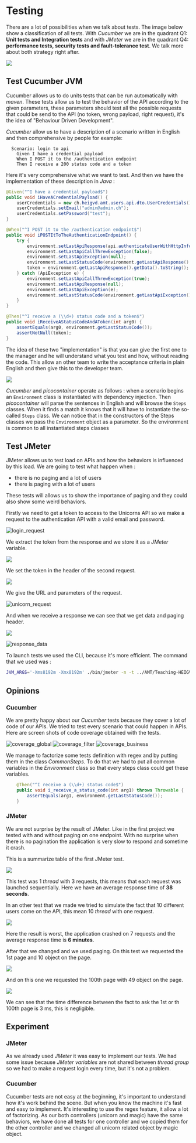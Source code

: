 # Testing

There are a lot of possibilities when we talk about tests. The image below show a classification of all tests. With _Cucumber_ we are in the quadrant Q1: **Unit tests and Integration tests** and with _JMeter_ we are in the quadrant Q4: **performance tests, security tests and fault-tolerance test**. We talk more about both strategy right after.

![](img/test_type.png)

## Test Cucumber JVM

Cucumber allows us to do units tests that can be run automatically with _maven_. These tests allow us to test the behavior of the API according to the given parameters, these parameters should test all the possible requests that could be send to the API (no token, wrong payload, right request), it's the idea of "Behaviour Driven Development". 

_Cucumber_ allow us to have a description of a scenario written in English and then comprehensive by people for example:

```gherkin
  Scenario: login to api
    Given I have a credential payload
    When I POST it to the /authentication endpoint
    Then I receive a 200 status code and a token
```

Here it's very comprehensive what we want to test. And then we have the implementation of these description in _Java_ :

```java
@Given("^I have a credential payload$")
public void iHaveACredentialPayload() {
    userCredentials = new ch.heigvd.amt.users.api.dto.UserCredentials();
    userCredentials.setEmail("admin@admin.ch");
    userCredentials.setPassword("test");
}

@When("^I POST it to the /authentication endpoint$")
public void iPOSTItToTheAuthenticationEndpoint() {
    try {
        environment.setLastApiResponse(api.authenticateUserWithHttpInfo(userCredentials));
        environment.setLastApiCallThrewException(false);
        environment.setLastApiException(null);
        environment.setLastStatusCode(environment.getLastApiResponse().getStatusCode());
        token = environment.getLastApiResponse().getData().toString();
    } catch (ApiException e) {
        environment.setLastApiCallThrewException(true);
        environment.setLastApiResponse(null);
        environment.setLastApiException(e);
        environment.setLastStatusCode(environment.getLastApiException().getCode());
    }
}

@Then("^I receive a (\\d+) status code and a token$")
public void iReceiveAStatusCodeAndAToken(int arg0) {
    assertEquals(arg0, environment.getLastStatusCode());
    assertNotNull(token);
}
```

The idea of these two "implementation" is that you can give the first one to the manager and he will understand what you test and how, without reading the code. This allow an other team to write the acceptance criteria in plain English and then give this to the developer team.

![](img/cucumber_image.png)

_Cucumber_ and _picocontainer_ operate as follows : when a scenario begins an `Environment` class is instantiated with dependency injection. Then _picocontainer_ will parse the sentences in English and will browse the `Steps` classes. When it finds a match it knows that it will have to instantiate the so-called `Steps` class. We can notice that in the constructors of the Steps classes we pass the `Environment` object as a parameter. So the environment is common to all instantiated steps classes

## Test JMeter

JMeter allows us to test load on APIs and how the behaviors is influenced by this load. We are going to test what happen when :

- there is no paging and a lot of users 
- there is paging with a lot of users

These tests will allows us to show the importance of paging and they could also show some weird behaviors. 

Firstly we need to get a token to access to the Unicorns API so we make a request to the authentication API with a valid email and password.

![login_request](img/login_request.png)

We extract the token from the response and we store it as a _JMeter_ variable.

![](img/token_extractor.png)

We set the token in the header of the second request.

![](img/header_manager_unicorns.png)

We give the URL and parameters of the request.

![unicorn_request](img/unicorn_request.png)

And when we receive a response we can see that we get data and paging header.

![](img/response_header.png)

![response_data](img/response_data.png)

To launch tests we used the CLI, because it's more efficient. The command that we used was : 

```bash
JVM_ARGS='-Xms8192m -Xmx8192m' ./bin/jmeter -n -t ../AMT/Teaching-HEIGVD-AMT-2019-Project-Two/JMeter/testPlan/Paging.jmx  -l ../AMT/Teaching-HEIGVD-AMT-2019-Project-Two/JMeter/<resultName> -e -o ../AMT/Teaching-HEIGVD-AMT-2019-Project-Two/JMeter/report/<resultName>
```



## Opinions

### Cucumber

We are pretty happy about our _Cucumber_ tests because they cover a lot of code of our APIs. We tried to test every scenario that could happen in APIs. Here are screen shots of code coverage obtained with the tests.

![coverage_global](img/coverage_global.png)
![coverage_filter](img/coverage_filter.png)
![coverage_business](img/coverage_business.png)

We manage to factorize some tests definition with regex and by putting them in the class _CommonSteps_. To do that we had to put all common variables in the _Environment_ class so that every steps class could get these variables.

```java
    @Then("^I receive a (\\d+) status code$")
    public void i_receive_a_status_code(int arg1) throws Throwable {
        assertEquals(arg1, environment.getLastStatusCode());
    }
```



### JMeter

We are not surprise by the result of JMeter. Like in the first project we tested with and without paging on one endpoint. With no surprise when there is no pagination the application is very slow to respond and sometime it crash.

This is a summarize table of the first JMeter test.

![](img/table_without_paging_1.png)

This test was 1 _thread_ with 3 requests, this means that each request was launched sequentially. Here we have an average response time of **38 seconds**.

In an other test that we made we tried to simulate the fact that 10 different users come on the API, this mean 10 _thread_ with one request. 

![](img/table_without_paging_10t.png)

Here the result is worst, the application crashed on 7 requests and the average response time is **6 minutes**.

After that we changed and we used paging. On this test we requested the 1st page and 10 object on the page.

![](img/table_jmeter_paging_2.png)

And on this one we requested the 100th page with 49 object on the page.

![](img/table_jmeter_with_paging_1.png)

We can see that the time difference between the fact to ask the 1st or th 100th page is 3 ms, this is negligible.

## Experiment

### JMeter

As we already used _JMeter_ it was easy to implement our tests. We had some issue because _JMeter variables_ are not shared between _thread group_ so we had to make a request login every time, but it's not a problem.

### Cucumber

Cucumber tests are not easy at the beginning, it's important to understand how it's work behind the scene. But when you know the machine it's fast and easy to implement. It's interesting to use the regex feature, it allow a lot of factorizing. As our both controllers (unicorn and magic) have the same behaviors, we have done all tests for one controller and we copied them for the other controller and we changed all unicorn related object by magic object.





